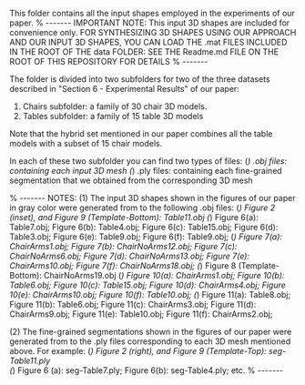 This folder contains all the input shapes employed in the experiments of our paper. 
% -------
IMPORTANT NOTE:
This input 3D shapes are included for convenience only.
FOR SYNTHESIZING 3D SHAPES USING OUR APPROACH AND OUR INPUT 3D SHAPES, YOU CAN LOAD THE .mat FILES INCLUDED IN THE ROOT OF THE data FOLDER:
SEE THE Readme.md FILE ON THE ROOT OF THIS REPOSITORY FOR DETAILS
% -------

The folder is divided into two subfolders for two of the three datasets described in "Section 6 - Experimental Results" of our paper:
1) Chairs subfolder: a family of 30 chair 3D models.
2) Tables subfolder: a family of 15 table 3D models

Note that the hybrid set mentioned in our paper combines all the table models with a subset of 15 chair models.

In each of these two subfolder you can find two types of files:
(*) .obj files: containing each input 3D mesh
(*) .ply files: containing each fine-grained segmentation that we obtained from the corresponding 3D mesh


% -------
NOTES:
(1) The input 3D shapes shown in the figures of our paper in gray color were generated from to the following .obj files:
  (*) Figure 2 (inset), and Figure 9 (Template-Bottom): Table11.obj 
  (*) Figure 6(a): Table7.obj; Figure 6(b): Table4.obj; Figure 6(c): Table15.obj; Figure 6(d): Table3.obj; Figure 6(e): Table9.obj; Figure 6(f): Table9.obj;
  (*) Figure 7(a): ChairArms1.obj; Figure 7(b): ChairNoArms12.obj; Figure 7(c): ChairNoArms6.obj; Figure 7(d): ChairNoArms13.obj; Figure 7(e): ChairArms10.obj; Figure 7(f): ChairNoArms18.obj; 
  (*) Figure 8 (Template-Bottom): ChairNoArms19.obj
  (*) Figure 10(a): ChairArms1.obj; Figure 10(b): Table6.obj; Figure 10(c): Table15.obj; Figure 10(d): ChairArms4.obj; Figure 10(e): ChairArms10.obj; Figure 10(f): Table10.obj;
  (*) Figure 11(a): Table8.obj; Figure 11(b): Table6.obj; Figure 11(c): ChairArms3.obj; Figure 11(d): ChairArms9.obj; Figure 11(e): Table10.obj; Figure 11(f): ChairArms2.obj; 
  
(2) The fine-grained segmentations shown in the figures of our paper were generated from to the .ply files corresponding to each 3D mesh mentioned above. For example:
  (*) Figure 2 (right), and Figure 9 (Template-Top): seg-Table11.ply  
  (*) Figure 6 (a): seg-Table7.ply; Figure 6(b): seg-Table4.ply;
  etc.
% -------
